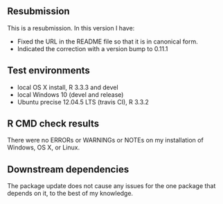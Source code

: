 ## Resubmission
This is a resubmission. In this version I have:

* Fixed the URL in the README file so that it is in canonical form.
* Indicated the correction with a version bump to 0.11.1

## Test environments
* local OS X install, R 3.3.3 and devel
* local Windows 10 (devel and release)
* Ubuntu precise 12.04.5 LTS (travis CI), R 3.3.2

## R CMD check results
There were no ERRORs or WARNINGs or NOTEs on my installation of Windows, OS X, or Linux. 

## Downstream dependencies
The package update does not cause any issues for the one package that depends on it, to the best of my knowledge. 


